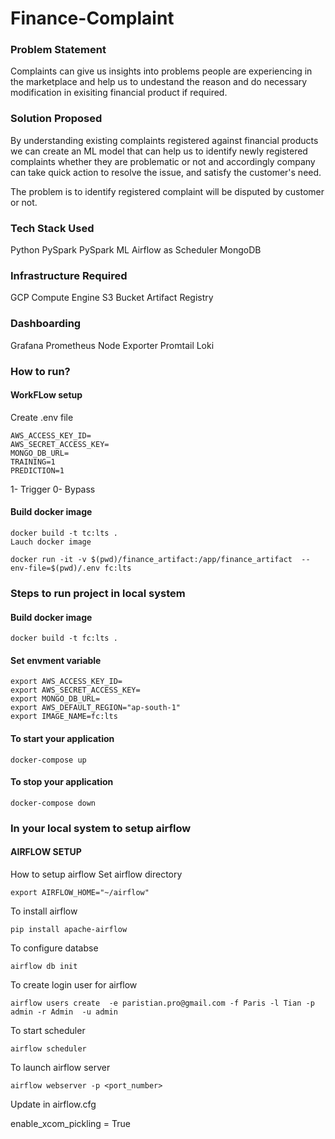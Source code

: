 # Finance-Complaint 

### Problem Statement
Complaints can give us insights into problems people are experiencing in the marketplace and help us to undestand the reason and do necessary modification in exisiting financial product if required.

### Solution Proposed
By understanding existing complaints registered against financial products we can create an ML model that can help us to identify newly registered complaints whether they are problematic or not and accordingly company can take quick action to resolve the issue, and satisfy the customer's need.

The problem is to identify registered complaint will be disputed by customer or not.

### Tech Stack Used
Python
PySpark
PySpark ML
Airflow as Scheduler
MongoDB

### Infrastructure Required
GCP Compute Engine
S3 Bucket
Artifact Registry

### Dashboarding
Grafana
Prometheus
Node Exporter
Promtail
Loki

### How to run?
#### WorkFLow setup

Create .env file
```
AWS_ACCESS_KEY_ID=
AWS_SECRET_ACCESS_KEY=
MONGO_DB_URL=
TRAINING=1
PREDICTION=1
```
1- Trigger 0- Bypass

#### Build docker image
```
docker build -t tc:lts .
Lauch docker image
```
```
docker run -it -v $(pwd)/finance_artifact:/app/finance_artifact  --env-file=$(pwd)/.env fc:lts
```

### Steps to run project in local system

#### Build docker image
```
docker build -t fc:lts .
```

#### Set envment variable
```
export AWS_ACCESS_KEY_ID=
export AWS_SECRET_ACCESS_KEY=
export MONGO_DB_URL=
export AWS_DEFAULT_REGION="ap-south-1"
export IMAGE_NAME=fc:lts
```

#### To start your application
```
docker-compose up
```

#### To stop your application
```
docker-compose down
```

### In your local system to setup airflow

#### AIRFLOW SETUP

How to setup airflow
Set airflow directory
```
export AIRFLOW_HOME="~/airflow"
```

To install airflow
```
pip install apache-airflow
```

To configure databse
```
airflow db init
```

To create login user for airflow
```
airflow users create  -e paristian.pro@gmail.com -f Paris -l Tian -p admin -r Admin  -u admin
```

To start scheduler
```
airflow scheduler
```

To launch airflow server
```
airflow webserver -p <port_number>
```

Update in airflow.cfg

enable_xcom_pickling = True